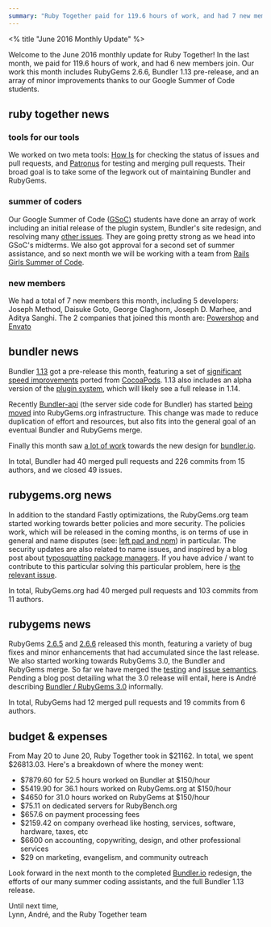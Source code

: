 ```yaml
---
summary: "Ruby Together paid for 119.6 hours of work, and had 7 new members join. Work this month includes RubyGems 2.6.6, Bundler 1.13 pre-release, and an array of minor improvements thanks to our Google Summer of Code students."
---
```


<% title "June 2016 Monthly Update" %>

Welcome to the June 2016 monthly update for Ruby Together! In the last month, we paid for 119.6 hours of work, and had 6 new members join. Our work this month includes RubyGems 2.6.6, Bundler 1.13 pre-release, and an array of minor improvements thanks to our Google Summer of Code students.

## ruby together news

### tools for our tools

We worked on two meta tools: [How Is](https://github.com/duckinator/how_is) for checking the status of issues and pull requests, and [Patronus](https://github.com/patronus-io/patronus) for testing and merging pull requests. Their broad goal is to take some of the legwork out of maintaining Bundler and RubyGems.

### summer of coders

Our Google Summer of Code ([GSoC](https://developers.google.com/open-source/gsoc/)) students have done an array of work including an initial release of the plugin system, Bundler's site redesign, and resolving many [other issues](https://github.com/bundler/bundler/issues?utf8=%E2%9C%93&q=label%3AGSoC%20). They are going pretty strong as we head into GSoC's midterms. We also got approval for a second set of summer assistance, and so next month we will be working with a team from [Rails Girls Summer of Code](http://railsgirlssummerofcode.org/blog/2016-06-24-more-teams-aye).

### new members

We had a total of 7 new members this month, including 5 developers: Joseph Method, Daisuke Goto, George Claghorn, Joseph D. Marhee, and Aditya Sanghi. The 2 companies that joined this month are: [Powershop](http://www.powershop.co.nz/) and [Envato](https://envato.com)

## bundler news

Bundler [1.13](https://github.com/bundler/bundler/blob/master/CHANGELOG.md#1130pre1-2016-06-20) got a pre-release this month, featuring a set of [significant speed improvements](https://github.com/bundler/bundler/pull/4580) ported from [CocoaPods](https://github.com/CocoaPods/Molinillo/pull/40). 1.13 also includes an alpha version of the [plugin system](https://github.com/bundler/bundler/pull/4608), which will likely see a full release in 1.14.

Recently [Bundler-api](https://github.com/bundler/bundler-api) (the server side code for Bundler) has started [being moved](https://github.com/rubygems/rubygems-infrastructure/issues/42) into RubyGems.org infrastructure. This change was made to reduce duplication of effort and resources, but also fits into the general goal of an eventual Bundler and RubyGems merge.

Finally this month saw [a lot of work](https://github.com/bundler/bundler-site/pull/218) towards the new design for [bundler.io](https://bundler.io).

In total, Bundler had 40 merged pull requests and 226 commits from 15 authors, and we closed 49 issues.

## rubygems.org news

In addition to the standard Fastly optimizations, the RubyGems.org team started working towards
better policies and more security. The policies work, which will be released in the coming months, is on terms of use in general and name disputes (see: [left pad and npm](http://blog.npmjs.org/post/141577284765/kik-left-pad-and-npm)) in particular. The security updates are also related to name issues, and inspired by a blog post about [typosquatting package managers](http://incolumitas.com/2016/06/08/typosquatting-package-managers/). If you have advice / want to contribute to this particular solving this particular problem, here is [the relevant issue](https://github.com/rubygems/rubygems.org/issues/1334).

In total, RubyGems.org had 40 merged pull requests and 103 commits from 11 authors.

## rubygems news

RubyGems [2.6.5](http://blog.rubygems.org/2016/06/21/2.6.5-released.html) and [2.6.6](http://blog.rubygems.org/2016/06/22/2.6.6-released.html) released this month, featuring a variety of bug fixes and minor enhancements that had accumulated since the last release. We also started working towards RubyGems 3.0, the Bundler and RubyGems merge. So far we have merged the [testing](https://github.com/rubygems/rubygems/pull/1650) and [issue semantics](https://github.com/rubygems/rubygems/issues/1442). Pending a blog post detailing what the 3.0 release will entail, here is André describing [Bundler / RubyGems 3.0](https://github.com/rubygems/rubygems/pull/1639#issuecomment-227287369) informally.

In total, RubyGems had 12 merged pull requests and 19 commits from 6 authors.

## budget & expenses

From May 20 to June 20, Ruby Together took in $21162. In total, we spent $26813.03. Here's a breakdown of where the money went:

* $7879.60 for 52.5 hours worked on Bundler at $150/hour
* $5419.90 for 36.1 hours worked on RubyGems.org at $150/hour
* $4650 for 31.0 hours worked on RubyGems at $150/hour
* $75.11 on dedicated servers for RubyBench.org
* $657.6 on payment processing fees
* $2159.42 on company overhead like hosting, services, software, hardware, taxes, etc
* $6600 on accounting, copywriting, design, and other professional services
* $29 on marketing, evangelism, and community outreach

Look forward in the next month to the completed [Bundler.io](https://bundler.io) redesign, the efforts of our many summer coding assistants, and the full Bundler 1.13 release.

Until next time,<br>
Lynn, André, and the Ruby Together team
